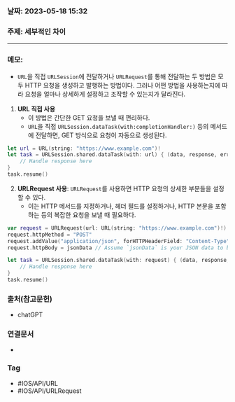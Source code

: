 ### 날짜: 2023-05-18 15:32

### 주제:  세부적인 차이
---
### 메모: 
- `URL`을 직접 `URLSession`에 전달하거나 `URLRequest`를 통해 전달하는 두 방법은 모두 HTTP 요청을 생성하고 발행하는 방법이다. 그러나 어떤 방법을 사용하는지에 따라 요청을 얼마나 상세하게 설정하고 조작할 수 있는지가 달라진다.
1. **URL 직접 사용**
	- 이 방법은 간단한 GET 요청을 보낼 때 편리하다.
	- `URL`을 직접 `URLSession.dataTask(with:completionHandler:)` 등의 메서드에 전달하면, GET 방식으로 요청이 자동으로 생성된다.
```swift
let url = URL(string: "https://www.example.com")!
let task = URLSession.shared.dataTask(with: url) { (data, response, error) in
    // Handle response here
}
task.resume()
```
2. **URLRequest 사용**: `URLRequest`를 사용하면 HTTP 요청의 상세한 부분들을 설정할 수 있다.
	- 이는 HTTP 메서드를 지정하거나, 헤더 필드를 설정하거나, HTTP 본문을 포함하는 등의 복잡한 요청을 보낼 때 필요하다.
```swift
var request = URLRequest(url: URL(string: "https://www.example.com")!)
request.httpMethod = "POST"
request.addValue("application/json", forHTTPHeaderField: "Content-Type")
request.httpBody = jsonData // Assume `jsonData` is your JSON data to be sent in HTTP body

let task = URLSession.shared.dataTask(with: request) { (data, response, error) in
    // Handle response here
}
task.resume()
```

### 출처(참고문헌) 
- chatGPT

### 연결문서 
- 

### Tag
- #IOS/API/URL
- #IOS/API/URLRequest